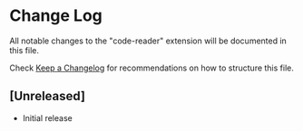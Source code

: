 # Change Log

All notable changes to the "code-reader" extension will be documented in this file.

Check [Keep a Changelog](http://keepachangelog.com/) for recommendations on how to structure this file.

## [Unreleased]

- Initial release
